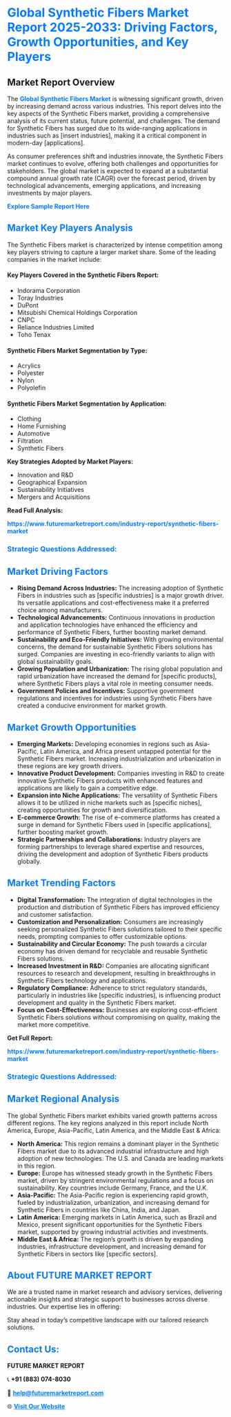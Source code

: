 <h1 style="color: #007BFF;">Global Synthetic Fibers Market Report 2025-2033: Driving Factors, Growth Opportunities, and Key Players</h1>

<section id="overview">
<h2>Market Report Overview</h2>
<p>The <a href="https://www.futuremarketreport.com/industry-report/synthetic-fibers-market" style="color: #007BFF; text-decoration: none;"><strong>Global Synthetic Fibers Market</strong></a> is witnessing significant growth, driven by increasing demand across various industries. This report delves into the key aspects of the Synthetic Fibers market, providing a comprehensive analysis of its current status, future potential, and challenges. The demand for Synthetic Fibers has surged due to its wide-ranging applications in industries such as [insert industries], making it a critical component in modern-day [applications].</p>
<p>As consumer preferences shift and industries innovate, the Synthetic Fibers market continues to evolve, offering both challenges and opportunities for stakeholders. The global market is expected to expand at a substantial compound annual growth rate (CAGR) over the forecast period, driven by technological advancements, emerging applications, and increasing investments by major players.</p>
</section>

<section id="overview">
<p><a href="https://www.futuremarketreport.com/request-sample/reportId=119825" style="color: #007BFF; text-decoration: none;"><strong>Explore Sample Report Here</strong></a></p>
</section>

<section id="key-players">
<h2 style="color: #007BFF;">Market Key Players Analysis</h2>
<p>The Synthetic Fibers market is characterized by intense competition among key players striving to capture a larger market share. Some of the leading companies in the market include:</p>
<h4>Key Players Covered in the Synthetic Fibers Report:</h4>
<ul><li>Indorama Corporation</li><li>Toray Industries</li><li>DuPont</li><li>Mitsubishi Chemical Holdings Corporation</li><li>CNPC</li><li>Reliance Industries Limited</li><li>Toho Tenax</li></ul>
<h4>Synthetic Fibers Market Segmentation by Type:</h4>
<ul><li>Acrylics</li><li>Polyester</li><li>Nylon</li><li>Polyolefin</li></ul>

<h4>Synthetic Fibers Market Segmentation by Application:</h4>
<ul><li>Clothing</li><li>Home Furnishing</li><li>Automotive</li><li>Filtration</li><li>Synthetic Fibers</li></ul>
<p><strong>Key Strategies Adopted by Market Players:</strong></p>
<ul>
<li>Innovation and R&D</li>
<li>Geographical Expansion</li>
<li>Sustainability Initiatives</li>
<li>Mergers and Acquisitions</li>
</ul>
</section>

<section>
<p><strong>Read Full Analysis: </strong></p><a href="https://www.futuremarketreport.com/industry-report/synthetic-fibers-market" style="color: #007BFF; text-decoration: none;"><strong>https://www.futuremarketreport.com/industry-report/synthetic-fibers-market</strong></a>
<h3 style="color: #007BFF;">Strategic Questions Addressed:</h3>
</section>

<section id="driving-factors">
<h2 style="color: #007BFF;">Market Driving Factors</h2>
<ul>
<li><strong>Rising Demand Across Industries:</strong> The increasing adoption of Synthetic Fibers in industries such as [specific industries] is a major growth driver. Its versatile applications and cost-effectiveness make it a preferred choice among manufacturers.</li>
<li><strong>Technological Advancements:</strong> Continuous innovations in production and application technologies have enhanced the efficiency and performance of Synthetic Fibers, further boosting market demand.</li>
<li><strong>Sustainability and Eco-Friendly Initiatives:</strong> With growing environmental concerns, the demand for sustainable Synthetic Fibers solutions has surged. Companies are investing in eco-friendly variants to align with global sustainability goals.</li>
<li><strong>Growing Population and Urbanization:</strong> The rising global population and rapid urbanization have increased the demand for [specific products], where Synthetic Fibers plays a vital role in meeting consumer needs.</li>
<li><strong>Government Policies and Incentives:</strong> Supportive government regulations and incentives for industries using Synthetic Fibers have created a conducive environment for market growth.</li>
</ul>
</section>

<section id="growth-opportunities">
<h2 style="color: #007BFF;">Market Growth Opportunities</h2>
<ul>
<li><strong>Emerging Markets:</strong> Developing economies in regions such as Asia-Pacific, Latin America, and Africa present untapped potential for the Synthetic Fibers market. Increasing industrialization and urbanization in these regions are key growth drivers.</li>
<li><strong>Innovative Product Development:</strong> Companies investing in R&D to create innovative Synthetic Fibers products with enhanced features and applications are likely to gain a competitive edge.</li>
<li><strong>Expansion into Niche Applications:</strong> The versatility of Synthetic Fibers allows it to be utilized in niche markets such as [specific niches], creating opportunities for growth and diversification.</li>
<li><strong>E-commerce Growth:</strong> The rise of e-commerce platforms has created a surge in demand for Synthetic Fibers used in [specific applications], further boosting market growth.</li>
<li><strong>Strategic Partnerships and Collaborations:</strong> Industry players are forming partnerships to leverage shared expertise and resources, driving the development and adoption of Synthetic Fibers products globally.</li>
</ul>
</section>

<section id="trending-factors">
<h2 style="color: #007BFF;">Market Trending Factors</h2>
<ul>
<li><strong>Digital Transformation:</strong> The integration of digital technologies in the production and distribution of Synthetic Fibers has improved efficiency and customer satisfaction.</li>
<li><strong>Customization and Personalization:</strong> Consumers are increasingly seeking personalized Synthetic Fibers solutions tailored to their specific needs, prompting companies to offer customizable options.</li>
<li><strong>Sustainability and Circular Economy:</strong> The push towards a circular economy has driven demand for recyclable and reusable Synthetic Fibers solutions.</li>
<li><strong>Increased Investment in R&D:</strong> Companies are allocating significant resources to research and development, resulting in breakthroughs in Synthetic Fibers technology and applications.</li>
<li><strong>Regulatory Compliance:</strong> Adherence to strict regulatory standards, particularly in industries like [specific industries], is influencing product development and quality in the Synthetic Fibers market.</li>
<li><strong>Focus on Cost-Effectiveness:</strong> Businesses are exploring cost-efficient Synthetic Fibers solutions without compromising on quality, making the market more competitive.</li>
</ul>
</section>

<section>
<p><strong>Get Full Report: </strong></p><a href="https://www.futuremarketreport.com/industry-report/synthetic-fibers-market" style="color: #007BFF; text-decoration: none;"><strong>https://www.futuremarketreport.com/industry-report/synthetic-fibers-market</strong></a>
<h3 style="color: #007BFF;">Strategic Questions Addressed:</h3>
</section>


<section id="regional-analysis">
<h2 style="color: #007BFF;">Market Regional Analysis</h2>
<p>The global Synthetic Fibers market exhibits varied growth patterns across different regions. The key regions analyzed in this report include North America, Europe, Asia-Pacific, Latin America, and the Middle East & Africa:</p>
<ul>
<li><strong>North America:</strong> This region remains a dominant player in the Synthetic Fibers market due to its advanced industrial infrastructure and high adoption of new technologies. The U.S. and Canada are leading markets in this region.</li>
<li><strong>Europe:</strong> Europe has witnessed steady growth in the Synthetic Fibers market, driven by stringent environmental regulations and a focus on sustainability. Key countries include Germany, France, and the U.K.</li>
<li><strong>Asia-Pacific:</strong> The Asia-Pacific region is experiencing rapid growth, fueled by industrialization, urbanization, and increasing demand for Synthetic Fibers in countries like China, India, and Japan.</li>
<li><strong>Latin America:</strong> Emerging markets in Latin America, such as Brazil and Mexico, present significant opportunities for the Synthetic Fibers market, supported by growing industrial activities and investments.</li>
<li><strong>Middle East & Africa:</strong> The region’s growth is driven by expanding industries, infrastructure development, and increasing demand for Synthetic Fibers in sectors like [specific sectors].</li>
</ul>
</section>

<footer>
<h2 style="color: #007BFF;">About FUTURE MARKET REPORT</h2>
<p>We are a trusted name in market research and advisory services, delivering actionable insights and strategic support to businesses across diverse industries. Our expertise lies in offering:</p>

<p>Stay ahead in today’s competitive landscape with our tailored research solutions.</p>

<h2 style="color: #007BFF;">Contact Us:</h2>
<p><strong>FUTURE MARKET REPORT</strong></p>
<p>📞 <strong>+91 (883) 074-8030</strong></p>
<p>📧 <strong><a href="mailto:help@futuremarketreport.com" style="color: #007BFF;">help@futuremarketreport.com</a></strong></p>
<p>🌐 <strong><a href="https://www.futuremarketreport.com/" style="color: #007BFF;">Visit Our Website</a></strong></p>
</footer>